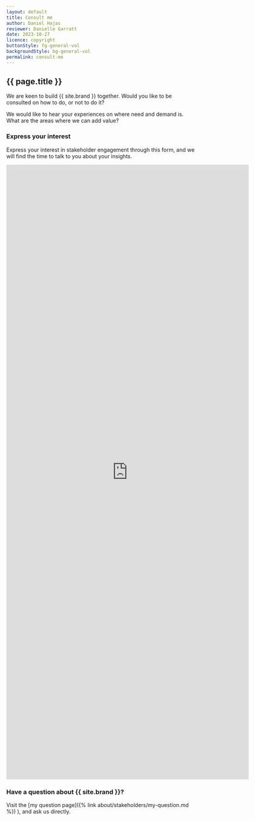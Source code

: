 ```yaml
---
layout: default
title: Consult me
author: Daniel Hajas
reviewer: Danielle Garratt
date: 2023-10-27
licence: copyright
buttonStyle: fg-general-vol
backgroundStyle: bg-general-vol
permalink: consult-me
---
```


## {{ page.title }}

We are keen to build {{ site.brand }} together. 
Would you like to be consulted on how to do, or not to do it?

We would like to hear your experiences on where need and demand is. What are the areas where we can add value? 

### Express your interest

Express your interest in stakeholder engagement through this form, and we will find the time to talk to you about your insights.

<div class="iframe-container">
<iframe class="responsive-iframe" title="Consult me form" src="https://docs.google.com/forms/d/e/1FAIpQLSdnozf4Wja8VZUS0ZMndy8RSMbZzThooI2CVQlGoR7dIw1KZg/viewform?embedded=true" width="640" height="1622" frameborder="0" marginheight="0" marginwidth="0">Loading…</iframe>
</div>

### Have a question about {{ site.brand }}?

Visit the [my question page]({% link about/stakeholders/my-question.md %}) ), and ask us directly.